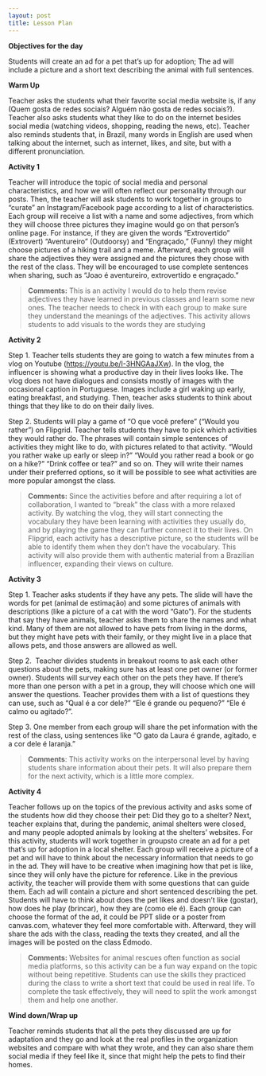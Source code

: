 ```yaml
---
layout: post
title: Lesson Plan
---
```

**Objectives for the day**

Students will create an ad for a pet that’s up for adoption; The ad will include a picture and a short text describing the animal with full sentences.

**Warm Up** 

Teacher asks the students what their favorite social media website is, if any (Quem gosta de redes sociais? Alguém não gosta de redes sociais?). Teacher also asks students what they like to do on the internet besides social media (watching videos, shopping, reading the news, etc). Teacher also reminds students that, in Brazil, many words in English are used when talking about the internet, such as internet, likes, and site, but with a different pronunciation.

**Activity 1** 

Teacher will introduce the topic of social media and personal characteristics, and how we will often reflect our personality through our posts. Then, the teacher will ask students to work together in groups to “curate” an Instagram/Facebook page according to a list of characteristics. Each group will receive a list with a name and some adjectives, from which they will choose three pictures they imagine would go on that person’s online page. For instance, if they are given the words “Extrovertido” (Extrovert) “Aventureiro” (Outdoorsy) and “Engraçado,” (Funny) they might choose pictures of a hiking trail and a meme. Afterward, each group will share the adjectives they were assigned and the pictures they chose with the rest of the class. They will be encouraged to use complete sentences when sharing, such as “Joao é aventureiro, extrovertido e engraçado.”

> **Comments:** This is an activity I would do to help them revise adjectives they have learned in previous classes and learn some new ones. The teacher needs to check in with each group to make sure they understand the meanings of the adjectives. This activity allows students to add visuals to the words they are studying
> 

**Activity 2**

Step 1. Teacher tells students they are going to watch a few minutes from a vlog on Youtube (https://youtu.be/I-3HNGAaJXw). In the vlog, the influencer is showing what a productive day in their lives looks like. The vlog does not have dialogues and consists mostly of images with the occasional caption in Portuguese. Images include a girl waking up early, eating breakfast, and studying. Then, teacher asks students to think about things that they like to do on their daily lives.

Step 2. Students will play a game of “O que você prefere” (“Would you rather”) on Flipgrid. Teacher tells students they have to pick which activities they would rather do. The phrases will contain simple sentences of activities they might like to do, with pictures related to that activity. “Would you rather wake up early or sleep in?” “Would you rather read a book or go on a hike?” “Drink coffee or tea?” and so on. They will write their names under their preferred options, so it will be possible to see what activities are more popular amongst the class.

> **Comments:** Since the activities before and after requiring a lot of collaboration, I wanted to “break” the class with a more relaxed activity. By watching the vlog, they will start connecting the vocabulary they have been learning with activities they usually do, and by playing the game they can further connect it to their lives. On Flipgrid, each activity has a descriptive picture, so the students will be able to identify them when they don’t have the vocabulary. This activity will also provide them with authentic material from a Brazilian influencer, expanding their views on culture.
> 

**Activity 3** 

Step 1. Teacher asks students if they have any pets. The slide will have the words for pet (animal de estimação) and some pictures of animals with descriptions (like a picture of a cat with the word “Gato”). For the students that say they have animals, teacher asks them to share the names and what kind. Many of them are not allowed to have pets from living in the dorms, but they might have pets with their family, or they might live in a place that allows pets, and those answers are allowed as well.

Step 2.  Teacher divides students in breakout rooms to ask each other questions about the pets, making sure has at least one pet owner (or former owner). Students will survey each other on the pets they have. If there’s more than one person with a pet in a group, they will choose which one will answer the questions. Teacher provides them with a list of questions they can use, such as “Qual é a cor dele?” “Ele é grande ou pequeno?” “Ele é calmo ou agitado?”.

Step 3. One member from each group will share the pet information with the rest of the class, using sentences like “O gato da Laura é grande, agitado, e a cor dele é laranja.”

> **Comments**: This activity works on the interpersonal level by having students share information about their pets. It will also prepare them for the next activity, which is a little more complex.
> 

**Activity 4** 

Teacher follows up on the topics of the previous activity and asks some of the students how did they choose their pet: Did they go to a shelter? Next, teacher explains that, during the pandemic, animal shelters were closed, and many people adopted animals by looking at the shelters’ websites. For this activity, students will work together in groupsto create an ad for a pet that’s up for adoption in a local shelter. Each group will receive a picture of a pet and will have to think about the necessary information that needs to go in the ad. They will have to be creative when imagining how that pet is like, since they will only have the picture for reference. Like in the previous activity, the teacher will provide them with some questions that can guide them. Each ad will contain a picture and short sentenced describing the pet. Students will have to think about does the pet likes and doesn’t like (gostar), how does he play (brincar), how they are (como ele é). Each group can choose the format of the ad, it could be PPT slide or a poster from canvas.com, whatever they feel more comfortable with. Afterward, they will share the ads with the class, reading the texts they created, and all the images will be posted on the class Edmodo.

> **Comments:** Websites for animal rescues often function as social media platforms, so this activity can be a fun way expand on the topic without being repetitive. Students can use the skills they practiced during the class to write a short text that could be used in real life. To complete the task effectively, they will need to split the work amongst them and help one another.
> 

**Wind down/Wrap up** 

Teacher reminds students that all the pets they discussed are up for adaptation and they go and look at the real profiles in the organization websites and compare with what they wrote, and they can also share them social media if they feel like it, since that might help the pets to find their homes.